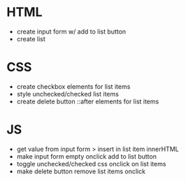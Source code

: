 # HTML

- create input form w/ add to list button
- create list

# CSS

- create checkbox elements for list items
- style unchecked/checked list items
- create delete button ::after elements for list items

# JS

- get value from input form > insert in list item innerHTML
- make input form empty onclick add to list button
- toggle unchecked/checked css onclick on list items
- make delete button remove list items onclick

